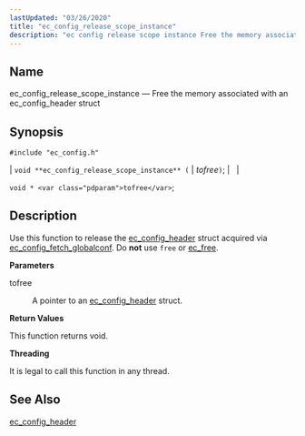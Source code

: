 ```yaml
---
lastUpdated: "03/26/2020"
title: "ec_config_release_scope_instance"
description: "ec config release scope instance Free the memory associated with an ec config header struct void ec config release scope instance tofree void tofree Use this function to release the ec config header struct acquired via ec config fetch globalconf Do not use free or ec free tofree A pointer..."
---
```


<a name="apis.ec_config_release_scope_instance"></a> 
## Name

ec_config_release_scope_instance — Free the memory associated with an ec_config_header struct

## Synopsis

`#include "ec_config.h"`

| `void **ec_config_release_scope_instance** (` | <var class="pdparam">tofree</var>`)`; |   |

`void * <var class="pdparam">tofree</var>`;<a name="idp57762384"></a> 
## Description

Use this function to release the [ec_config_header](/momentum/3/3-api/structs-ec-config-header) struct acquired via [ec_config_fetch_globalconf](/momentum/3/3-api/apis-ec-config-fetch-globalconf). Do **not** use `free` or [ec_free](/momentum/3/3-api/apis-ec-free).

**<a name="idp57766992"></a> Parameters**

<dl class="variablelist">

<dt>tofree</dt>

<dd>

A pointer to an [ec_config_header](/momentum/3/3-api/structs-ec-config-header) struct.

</dd>

</dl>

**<a name="idp57770480"></a> Return Values**

This function returns void.

**<a name="idp57771392"></a> Threading**

It is legal to call this function in any thread.

<a name="idp57772816"></a> 
## See Also

[ec_config_header](/momentum/3/3-api/structs-ec-config-header)